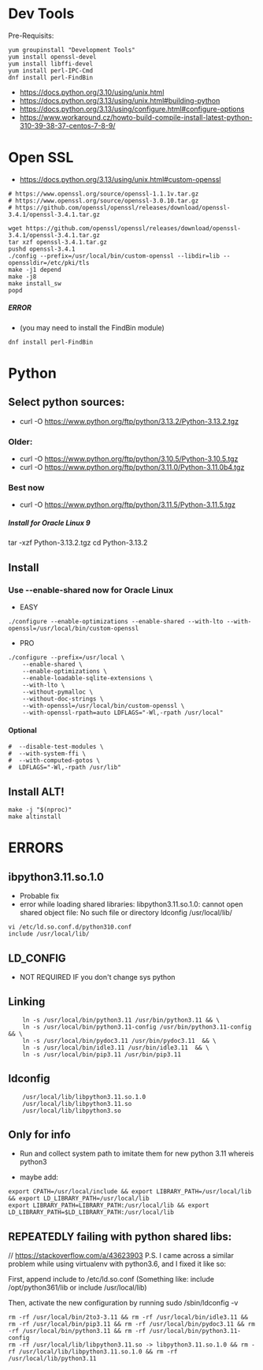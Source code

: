 # Dev Tools
Pre-Requisits:
```shell
yum groupinstall "Development Tools"
yum install openssl-devel
yum install libffi-devel
yum install perl-IPC-Cmd
dnf install perl-FindBin
```

- https://docs.python.org/3.10/using/unix.html
- https://docs.python.org/3.13/using/unix.html#building-python
- https://docs.python.org/3.13/using/configure.html#configure-options
- https://www.workaround.cz/howto-build-compile-install-latest-python-310-39-38-37-centos-7-8-9/

# Open SSL

- https://docs.python.org/3.13/using/unix.html#custom-openssl

```text
# https://www.openssl.org/source/openssl-1.1.1v.tar.gz
# https://www.openssl.org/source/openssl-3.0.10.tar.gz
# https://github.com/openssl/openssl/releases/download/openssl-3.4.1/openssl-3.4.1.tar.gz
```

```shell
wget https://github.com/openssl/openssl/releases/download/openssl-3.4.1/openssl-3.4.1.tar.gz
tar xzf openssl-3.4.1.tar.gz
pushd openssl-3.4.1
./config --prefix=/usr/local/bin/custom-openssl --libdir=lib --openssldir=/etc/pki/tls
make -j1 depend
make -j8
make install_sw
popd
```

##### ERROR
- (you may need to install the FindBin module)

`dnf install perl-FindBin`


# Python

## Select python sources:
- curl -O https://www.python.org/ftp/python/3.13.2/Python-3.13.2.tgz
  
### Older:
- curl -O https://www.python.org/ftp/python/3.10.5/Python-3.10.5.tgz
- curl -O https://www.python.org/ftp/python/3.11.0/Python-3.11.0b4.tgz

### Best now
- curl -O https://www.python.org/ftp/python/3.11.5/Python-3.11.5.tgz

##### Install for Oracle Linux 9
tar -xzf Python-3.13.2.tgz
cd Python-3.13.2

## Install

### Use --enable-shared now for Oracle Linux


- EASY
```shell
./configure --enable-optimizations --enable-shared --with-lto --with-openssl=/usr/local/bin/custom-openssl
```


- PRO


```shell
./configure --prefix=/usr/local \
    --enable-shared \
    --enable-optimizations \
    --enable-loadable-sqlite-extensions \
    --with-lto \
    --without-pymalloc \
    --without-doc-strings \
    --with-openssl=/usr/local/bin/custom-openssl \
    --with-openssl-rpath=auto LDFLAGS="-Wl,-rpath /usr/local"
```

#### Optional

```shell
#  --disable-test-modules \
#  --with-system-ffi \
#  --with-computed-gotos \
#  LDFLAGS="-Wl,-rpath /usr/lib"
```

## Install ALT!


```shell
make -j "$(nproc)"
make altinstall
```

# ERRORS

## ibpython3.11.so.1.0

- Probable fix
- error while loading shared libraries: libpython3.11.so.1.0: cannot open shared object file: No such file or directory
ldconfig /usr/local/lib/

```shell
vi /etc/ld.so.conf.d/python310.conf
include /usr/local/lib/
```

## LD_CONFIG 
- NOT REQUIRED IF you don't change sys python

## Linking
```shell
    ln -s /usr/local/bin/python3.11 /usr/bin/python3.11 && \
    ln -s /usr/local/bin/python3.11-config /usr/bin/python3.11-config  && \
    ln -s /usr/local/bin/pydoc3.11 /usr/bin/pydoc3.11  && \
    ln -s /usr/local/bin/idle3.11 /usr/bin/idle3.11  && \
    ln -s /usr/local/bin/pip3.11 /usr/bin/pip3.11
```

## ldconfig
```shell
    /usr/local/lib/libpython3.11.so.1.0
    /usr/local/lib/libpython3.11.so
    /usr/local/lib/libpython3.so
```

## Only for info 

- Run and collect system path to imitate them for new python 3.11
whereis python3

- maybe add:
```shell
export CPATH=/usr/local/include && export LIBRARY_PATH=/usr/local/lib && export LD_LIBRARY_PATH=/usr/local/lib
export LIBRARY_PATH=LIBRARY_PATH:/usr/local/lib && export LD_LIBRARY_PATH=$LD_LIBRARY_PATH:/usr/local/lib
```

## REPEATEDLY failing with python shared libs:

// https://stackoverflow.com/a/43623903
P.S. I came across a similar problem while using virtualenv with python3.6, and I fixed it like so:

First, append include <lib path of python3.x> to /etc/ld.so.conf
(Something like: include /opt/python361/lib or include /usr/local/lib)

Then, activate the new configuration by running
sudo /sbin/ldconfig -v

```shell
rm -rf /usr/local/bin/2to3-3.11 && rm -rf /usr/local/bin/idle3.11 && rm -rf /usr/local/bin/pip3.11 && rm -rf /usr/local/bin/pydoc3.11 && rm -rf /usr/local/bin/python3.11 && rm -rf /usr/local/bin/python3.11-config
rm -rf /usr/local/lib/libpython3.11.so -> libpython3.11.so.1.0 && rm -rf /usr/local/lib/libpython3.11.so.1.0 && rm -rf /usr/local/lib/python3.11
```
